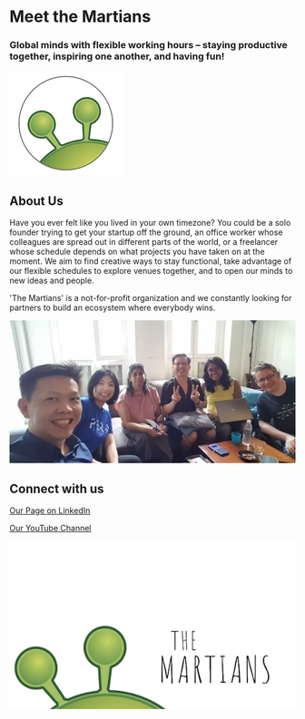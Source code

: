 # Meet the Martians

### Global minds with flexible working hours – staying productive together, inspiring one another, and having fun!

![](m3.png)


## About Us

Have you ever felt like you lived in your own timezone? You could be a solo founder trying to get your startup off the ground, an office worker whose colleagues are spread out in different parts of the world, or a freelancer whose schedule depends on what projects you have taken on at the moment. We aim to find creative ways to stay functional, take advantage of our flexible schedules to explore venues together, and to open our minds to new ideas and people.

'The Martians' is a not-for-profit organization and we constantly looking for partners to build an ecosystem where everybody wins.

![](m4.png)

## Connect with us

[Our Page on LinkedIn](https://www.linkedin.com/company/30963835)

[Our YouTube Channel](https://www.youtube.com/channel/UCTEeHqSVYES0BNS_yaGgvcQ)

![](m1.png)
